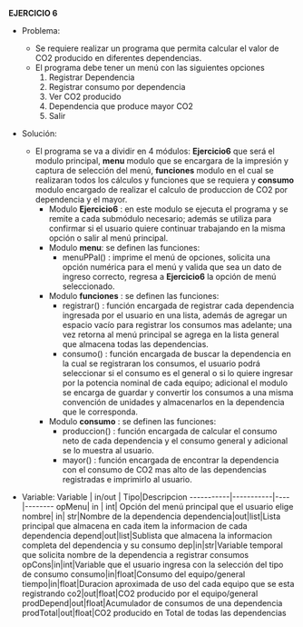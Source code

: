 ﻿**EJERCICIO 6**
* Problema: 
	* Se requiere realizar un programa que permita calcular el valor de CO2 producido en diferentes dependencias.
	* El programa debe tener un menú con las siguientes opciones
		1. Registrar Dependencia
		2. Registrar consumo por dependencia
		3. Ver CO2 producido
		4. Dependencia que produce mayor CO2
		5. Salir

* Solución: 
	* El programa se va a dividir en 4 módulos: **Ejercicio6** que será el modulo principal, **menu** modulo que se encargara de la impresión y captura de selección del menú, **funciones** modulo en el cual se realizaran todos los cálculos y funciones que se requiera y **consumo** modulo encargado de realizar el calculo de produccion de CO2 por dependencia y el mayor.
		* Modulo **Ejercicio6** : en este modulo se ejecuta el programa y se remite a cada submódulo necesario; además se utiliza para confirmar si el usuario quiere continuar trabajando en la misma opción o salir al menú principal.
		* Modulo **menu**: se definen las funciones:
			* menuPPal() : imprime el menú de opciones, solicita una opción numérica para el menú y valida que sea un dato de ingreso correcto, regresa a **Ejercicio6** la opción de menú seleccionado.
		* Modulo **funciones** : se definen las funciones:
			* registrar() : función encargada de registrar cada dependencia ingresada por el usuario en una lista, además de agregar un espacio vacío para registrar los consumos mas adelante; una vez retorna al menú principal se agrega en la lista general que almacena todas las dependencias.
			* consumo() : función encargada de buscar la dependencia en la cual se registraran los consumos, el usuario podrá seleccionar si el consumo es el general o si lo quiere ingresar por la potencia nominal de cada equipo; adicional el modulo se encarga de guardar y convertir los consumos a una misma convención de unidades y  almacenarlos en la dependencia que le corresponda.
		* Modulo **consumo** : se definen las funciones:
			* produccion() : función encargada de calcular el consumo neto de cada dependencia y el consumo general y adicional se lo muestra al usuario.
			* mayor() : función encargada de encontrar la dependencia con el consumo de CO2 mas alto de las dependencias registradas e imprimirlo al usuario.
* Variable:
	 Variable	|	in/out	|	Tipo|Descripcion
	-----------|-----------|----|--------
	 opMenu|	in	| int| Opción del menú principal que el usuario elige
  nombre| in| str|Nombre de la dependencia
  dependencia|out|list|Lista principal que almacena en cada item la informacion de cada dependencia
  depend|out|list|Sublista que almacena la informacion completa del dependencia y su consumo
  dep|in|str|Variable temporal que solicita nombre de la dependencia a registrar consumos
  opCons|in|int|Variable que el usuario ingresa con la selección del tipo de consumo
  consumo|in|float|Consumo del equipo/general
  tiempo|in|float|Duracion aproximada de uso del cada equipo que se esta registrando
  co2|out|float|CO2 producido por el equipo/general
  prodDepend|out|float|Acumulador de consumos de una dependencia
  prodTotal|out|float|CO2 producido en Total de todas las dependencias
  
  

